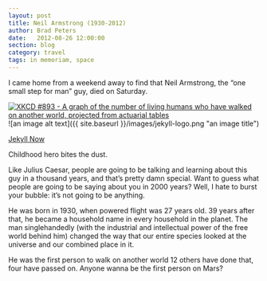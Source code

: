 ```yaml
---
layout: post
title: Neil Armstrong (1930-2012)
author: Brad Peters
date:   2012-08-26 12:00:00
section: blog
category: travel
tags: in memoriam, space
---
```


I came home from a weekend away to find that Neil Armstrong, the “one small step for man” guy, died on Saturday.

[![XKCD #893 - A graph of the number of living humans who have walked on another world, projected from actuarial tables](http://imgs.xkcd.com/comics/65_years.png "XKCD #893: 65 Years")](http://xkcd.com/893/)
![an image alt text]({{ site.baseurl }}/images/jekyll-logo.png "an image title")

[Jekyll Now](http://github.com/barryclark/jekyll-now/)

Childhood hero bites the dust.

Like Julius Caesar, people are going to be talking and learning about this guy in a thousand years, and that’s pretty damn special. Want to guess what people are going to be saying about you in 2000 years? Well, I hate to burst your bubble: it’s not going to be anything.

He was born in 1930, when powered flight was 27 years old. 39 years after that, he became a household name in every household in the planet. The man singlehandedly (with the industrial and intellectual power of the free world behind him) changed the way that our entire species looked at the universe and our combined place in it.

He was the first person to walk on another world 12 others have done that, four have passed on.
Anyone wanna be the first person on Mars?
